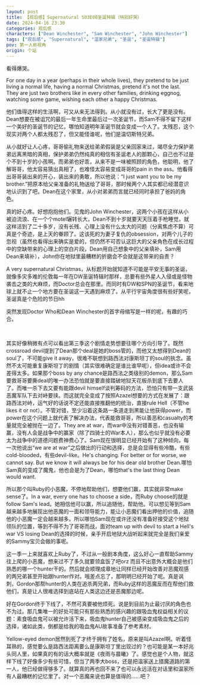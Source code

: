 ```yaml
---
layout: post
title: 【观后感】Supernatural S03E08圣诞特辑（特别好哭）
date: 2024-04-16 23:30
categories: 观后感
characters: ["Dean Winchester", "Sam Winchester", "John Winchester"]
tags: ["观后感", "Supernatural", "温家兄弟", "圣诞", "圣诞特辑"]
pov: 第一人称视角
origin: 个站
---
```


看得爆哭。

For one day in a year (perhaps in their whole lives), they pretend to be just living a normal life, having a normal Christmas, pretend it's not the last. They are just two brothers like in every other families, drinking eggnog, watching some game, wishing each other a happy Christmas.

他们值得这样的生活啊，可又从来无法得到。从小就没有过，长大了更是没有。Dean想要在被诅咒的最后一年生命里最后过一次圣诞节，而Sam不得不留下这样一个美好的圣诞节的记忆，哪怕知道明年圣诞节就会变成一个人了。太残忍，这个现实对两个人都太残忍了，但又能怪谁呢，他们是温切斯特兄弟。

从小就好让人心疼，哥哥偷礼物来送给弟弟假装是父亲回家来过，竭尽全力保护弟弟远离黑暗的真相，保护弟弟仍然纯真的相信有圣诞老人的那颗心，自己也不过是个不到十岁的小孩啊。而弟弟也好乖，从来不是一味被照顾的角色，他聪明，他了解哥哥，他太容易猜出真相了，也难怪太容易变成哥哥的pain in the ass。他看得出哥哥装出来的开心，装出来的勇敢，所以他说：“I just want you to be my brother.”把原本给父亲准备的礼物送给了哥哥，那时候两个人其实都已经潜意识地认识到了吧，Dean在这个家里，从小对弟弟而言就已经同时承担了爸妈的角色。

真的好心疼。好想抱抱他们。见鬼的John Winchester，这两个小孩在这样从小被迫流浪、在一个个motel辗转长大，Dean不到十岁就要天天压着手枪睡觉，就这样活到了二十多岁，没有长残、心理上没有什么太大的问题（分离焦虑不算）可真是个奇迹，是上天的眷顾了。这该死的为妻子复仇的obsession，对两个儿子的忽视（虽然也看得出来确实是爱的，但仍然不可否认这巨大的父亲角色在成长过程中的空缺带来的心理上的空白片段，Dean用自己想象中的父亲填补，Sam用Dean来填补），John你在地狱里最糟糕的折磨会不会就是这带来的自责？

A very supernatural Christmas，从标题开始就知道不可能是平安无事的圣诞，就像多灾多难的伦敦每一年在DW圣诞特辑时那样，总要有些外星人入侵或是怪物袭击之类的大麻烦，而Doctor总会在那里。而同时有DW和SPN的圣诞节，看来地球上就不止一个地方要在圣诞这一天遇到麻烦了。从平行宇宙角度很有些好笑呢，圣诞真是个危险的节日hh

突然发现Doctor Who和Dean Winchester的首字母缩写是一样的呢，有趣的巧合。

<br>

其实好像稍微有点可以看出第三季这个剧情走势想要往哪个方向引导了。既然crossroad devil提到了Dean那个deal是她的boss管的，而他又太想得到Dean的soul了，不可能give it away，很难不联想到路西法对康斯坦丁的soul的执念。虽然不太可能重复康斯坦丁的剧情（其实很难确定是谁比谁早呢），但idea或许不会差得太多。如果那个boss by any chance是路西法之类级别的demon，那么Sam要救哥哥要撕deal的唯一办法恐怕就是要直接踏破地狱天花板杀到底下去要人了。而唯一杀下去又要有能跟devil himself谈判筹码的方法，恐怕只有带一支武装恶魔军队下去对峙要挟。而这就完全变成了按照Azazel想要的方式在发展了：跟路西法对峙，运气好的话说不定还能直接推翻他的统治，直接rule Hell（不管he likes it or not）。不管对错，至少沿着这条路一条道走到黑能让他获得power，而power在这个问题上就代表了解决办法，代表能救哥哥，所以善恶和casualty的考量就完全被抛在一边了。They are at war，而war中没有对错善恶，也没有输赢，没有人会是战争中的赢家（除了四骑士的War本人），那么也似乎就没有必要太为战争中的道德问题费神费心了。Sam现在很明显已经开始有了这种倾向，每一次他说出“we are at war”之后做出的行动和选择，总是会显得有些冷酷，有些cold-blooded，有些devil-like。He's changing. For better or for worse, we cannot say. But we know it will always be for his dear old brother Dean.哪怕Sam真的变成了魔鬼，他也会是为了Dean，哪怕that's the last thing Dean would want.

所以那个叫Ruby的小恶魔，不停地帮助他们，想要他们赢，其实就非常make sense了。In a war, every one has to choose a side，而Ruby choose的就是follow Sam's lead。她相信他可以赢，所以追随他，帮助他。可以想见等到Sam越来越多地展现出他恶魔的一面和领导能力，能让小恶魔们看出押他的价值，追随他的小恶魔一定会越来越多。所以哪怕Sam现在或许还没有准备好接受这个地狱领队的位置，等到不得不为了哥哥而战，面对team up with devil to start a Hell's war VS losing Dean的选择的时候，亲手开启地狱大战听起来就完全是我们亲爱的Sammy宝贝会做的事呢。

这一季一上来就喜欢上Ruby了，不过从一般剧本角度，这么好心一直帮助Sammy往上爬的小恶魔，想来过不了多久就要领盒饭了吧orz 而且不出意外大概会是他们熟悉的哪一个hunter干的。然后就会顺理成章地让同样已经开始改善对恶魔观感的两兄弟甚至开始跟hunter作对。哦差点忘了，那明明已经开始了呢。真是讽刺，Gordon那帮hunter的人类在追杀两兄弟，而Ruby这样的恶魔反而在帮他们救他们，真是让人很难选择到底站在人类这边还是恶魔那边呢。

好在Gordon终于下线了，不然可真要被他烦死。说是到目前为止最讨厌的角色也不为过。那几集唯一的好处可能只有那些熟悉的感兴趣的跟吸血鬼权益相关的议题：素食吸血鬼可以被允许活下来，吸血鬼hunter自己被感染变成吸血鬼之后的选择，诸如此类，倒都是给我的吸血鬼AU故事准备了参考素材。

Yellow-eyed demon居然到死了才终于拥有了姓名，原来是叫Azazel啊。听着怪耳熟的，感觉要么是路西法距离要么是康斯坦丁里出现过的？也可能是某一本好兆头同人里，如果真的有的话大概率就是《夜雨与晨曦》了。感觉也是个人物，就这样下线了好像多少有些可惜，但当了两季大boss，还是把温家送上猎魔道路的第一人，他已经做得够多了。就算真的再也回不来了也可以永远活在对话里和温家所有人最糟糕的记忆里了。对一个恶魔来说也算是值得的……吧？
